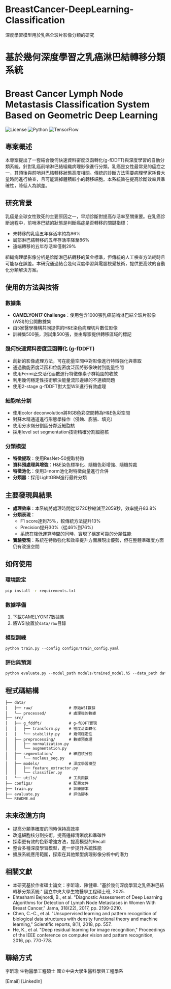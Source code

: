 # BreastCancer-DeepLearning-Classification
深度學習模型用於乳癌全玻片影像分類的研究

# 基於幾何深度學習之乳癌淋巴結轉移分類系統
# Breast Cancer Lymph Node Metastasis Classification System Based on Geometric Deep Learning

![License](https://img.shields.io/badge/license-MIT-blue)
![Python](https://img.shields.io/badge/python-3.7+-green)
![TensorFlow](https://img.shields.io/badge/TensorFlow-2.x-orange)

## 專案概述

本專案提出了一套結合幾何快速資料密度泛函轉化(g-fDDFT)與深度學習的自動分類系統，針對乳癌前哨淋巴結組織病理影像進行分類。乳癌是女性最常見的癌症之一，其預後與前哨淋巴結轉移狀態高度相關。傳統的診斷方法需要病理學家耗費大量時間進行檢查，且可能漏掉體積較小的轉移細胞。本系統旨在提高診斷效率與準確性，降低人為誤差。

## 研究背景

乳癌是全球女性致死的主要原因之一，早期診斷對提高存活率至關重要。在乳癌診斷過程中，前哨淋巴結的狀態是判斷癌症是否轉移的關鍵指標：
- 未轉移的乳癌五年存活率約為96%
- 局部淋巴結轉移的五年存活率降至86%
- 遠端轉移的五年存活率僅剩29%

組織病理學影像分析是診斷淋巴結轉移的黃金標準，但傳統的人工檢查方法耗時且可能存在誤差。本研究通過結合幾何深度學習與電腦視覺技術，提供更高效的自動化分類解決方案。

## 使用的方法與技術

### 數據集
- **CAMELYON17 Challenge**：使用包含1000張乳癌前哨淋巴結全玻片影像(WSI)的公開數據集
- 由5家醫學機構共同提供的H&E染色病理切片數位影像
- 訓練集500張，測試集500張，並由專家提供轉移區域的標記

### 幾何快速資料密度泛函轉化 (g-fDDFT)
- 創新的影像處理方法，可在能量空間中對影像進行特徵強化與萃取
- 通過動能密度泛函和位能密度泛函將影像映射到能量空間
- 使用Fermi正交活化函數進行特徵像素子群範圍的收斂
- 利用幾何穩定性技術解決能量流形邊緣的不連續問題
- 使用2-stage g-fDDFT對大型WSI進行有效處理

### 細胞核分割
- 使用color deconvolution將RGB色彩空間轉為H&E色彩空間
- 對蘇木精通道進行形態學操作（侵蝕、膨脹、填充）
- 使用分水嶺分割區分鄰近細胞核
- 採用level set segmentation技術精確分割細胞核

### 分類模型
- **特徵提取**：使用ResNet-50提取特徵
- **資料預處理與增強**：H&E染色標準化、隨機色彩增強、隨機剪裁
- **特徵池化**：使用3-norm池化對特徵向量進行合併
- **分類器**：採用LightGBM進行最終分類

## 主要發現與結果

- **處理效率**：本系統將處理時間從12720秒縮減至2059秒，效率提升83.8%
- **分類表現**：
  - F1 score達到75%，較傳統方法提升13%
  - Precision提升30%（從46%到76%）
  - 系統在降低運算時間的同時，實現了穩定可靠的分類性能
- **實驗發現**：系統在特徵強化和效率提升方面展現出優勢，但在整體準確度方面仍有改進空間

## 如何使用

### 環境設定
```bash
pip install -r requirements.txt
```

### 數據準備
1. 下載CAMELYON17數據集
2. 將WSI放置於`data/raw`目錄

### 模型訓練
```python
python train.py --config configs/train_config.yaml
```

### 評估與預測
```python
python evaluate.py --model_path models/trained_model.h5 --data_path data/test
```

## 程式碼結構
```
├── data/
│   ├── raw/                # 原始WSI數據
│   └── processed/          # 處理後的數據
├── src/
│   ├── g_fddft/            # g-fDDFT實現
│   │   ├── transform.py    # 密度泛函轉化
│   │   └── stability.py    # 幾何穩定性
│   ├── preprocessing/      # 數據預處理
│   │   ├── normalization.py
│   │   └── augmentation.py
│   ├── segmentation/       # 細胞核分割
│   │   └── nucleus_seg.py
│   ├── models/             # 深度學習模型
│   │   ├── feature_extractor.py
│   │   └── classifier.py
│   └── utils/              # 工具函數
├── configs/                # 配置文件
├── train.py                # 訓練腳本
├── evaluate.py             # 評估腳本
└── README.md
```

## 未來改進方向

- 提高分類準確度的同時保持高效率
- 改進細胞核分割技術，提高邊緣清晰度和準確性
- 探索更有效的色彩增強方法，提高模型的Recall
- 整合多種深度學習模型，進一步提升系統性能
- 擴展系統應用範圍，探索在其他類型病理影像分析中的潛力

## 相關文獻

- 本研究基於作者碩士論文：李昕瑜、陳健章. "基於幾何深度學習之乳癌淋巴結轉移分類系統." 國立中央大學生物醫學工程碩士班, 2025.
- Ehteshami Bejnordi, B., et al. "Diagnostic Assessment of Deep Learning Algorithms for Detection of Lymph Node Metastases in Women With Breast Cancer," Jama, 318(22), 2017, pp. 2199-2210.
- Chen, C.-C., et al. "Unsupervised learning and pattern recognition of biological data structures with density functional theory and machine learning," Scientific reports, 8(1), 2018, pp. 557.
- He, K., et al. "Deep residual learning for image recognition," Proceedings of the IEEE conference on computer vision and pattern recognition, 2016, pp. 770-778.

## 聯絡方式

李昕瑜
生物醫學工程碩士
國立中央大學生醫科學與工程學系

[Email] <!-- 在此添加你的電子郵箱 -->
[LinkedIn] <!-- 在此添加你的LinkedIn連結 -->

